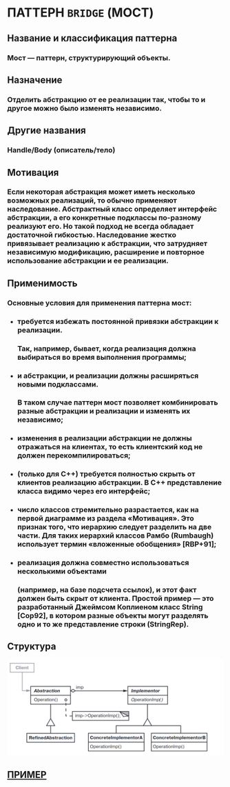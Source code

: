 # ПАТТЕРН `BRIDGE` (МОСТ)

## Название и классификация паттерна
### Мост — паттерн, структурирующий объекты.

## Назначение
### Отделить абстракцию от ее реализации так, чтобы то и другое можно было изменять независимо.

## Другие названия
### Handle/Body (описатель/тело)

## Мотивация
### Если некоторая абстракция может иметь несколько возможных реализаций, то обычно применяют наследование. Абстрактный класс определяет интерфейс абстракции, а его конкретные подклассы по-разному реализуют его. Но такой подход не всегда обладает достаточной гибкостью. Наследование жестко привязывает реализацию к абстракции, что затрудняет независимую модификацию, расширение и повторное использование абстракции и ее реализации.

## Применимость
### Основные условия для применения паттерна мост:
- ### требуется избежать постоянной привязки абстракции к реализации.
    ### Так, например, бывает, когда реализация должна выбираться во время выполнения программы;
- ### и абстракции, и реализации должны расширяться новыми подклассами.
    ### В таком случае паттерн мост позволяет комбинировать разные абстракции и реализации и изменять их независимо;
- ### изменения в реализации абстракции не должны отражаться на клиентах, то есть клиентский код не должен перекомпилироваться;
- ### (только для C++) требуется полностью скрыть от клиентов реализацию абстракции. В C++ представление класса видимо через его интерфейс;
- ### число классов стремительно разрастается, как на первой диаграмме из раздела «Мотивация». Это признак того, что иерархию следует разделить на две части. Для таких иерархий классов Рамбо (Rumbaugh) использует термин «вложенные обобщения» [RBP+91];
- ### реализация должна совместно использоваться несколькими объектами
    ### (например, на базе подсчета ссылок), и этот факт должен быть скрыт от клиента. Простой пример — это разработанный Джеймсом Коплиеном класс String [Cop92], в котором разные объекты могут разделять одно и то же представление строки (StringRep).

## Структура
![bridge](https://github.com/SergeiMarkushov/Patterns/blob/master/patterns/src/main/resources/images/bridge.png)

## [ПРИМЕР](BridgeApp.java)